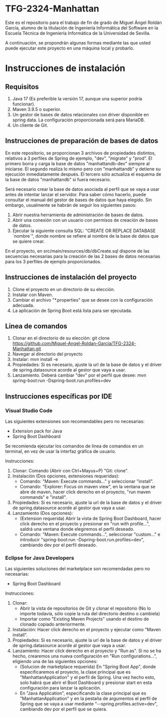 # TFG-2324-Manhattan

Este es el repositorio para el trabajo de fin de grado de Miguel Ángel Roldán García, alumno de la titulación de Ingeniería Informática del Software en la Escuela Técnica de Ingeniería Informática de la Universidad de Sevilla.

A continuación, se propondrán algunas formas mediante las que usted puede ejecutar este proyecto en una máquina local y probarlo.

# Instrucciones de instalación

## Requisitos

1. Java 17 (Es preferible la versión 17, aunque una superior podría funcionar).
2. Maven 3.9.5 o superior.
3. Un gestor de bases de datos relacionales con driver disponible en spring data. La configuración proporcionada será para MariaDB.
4. Un cliente de Git.

## Instrucciones de preparación de bases de datos

En este repositorio, se proporcionan 3 archivos de propiedades distintos, relativos a 3 perfiles de Spring de ejemplo, "dev", "migrate" y "prod". El primero borra y carga la base de datos "manhattandb-dev" siempre al iniciarse. El segundo realiza lo mismo pero con "manhattandb" y detiene su ejecución inmediatamente después. El tercero sólo actualiza el esquema de la base de datos "manhattandb" si fuera necesario.

Será necesario crear la base de datos asociada al perfil que se vaya a usar antes de intentar lanzar el servidor. Para saber cómo hacerlo, puede consultar el manual del gestor de bases de datos que haya elegido. Sin embargo, usualmente se habrán de seguir los siguientes pasos:

1. Abrir nuestra herramienta de administración de bases de datos.
2. Abrir una conexión con un usuario con permisos de creación de bases de datos.
3. Ejecutar la siguiente consulta SQL: "CREATE OR REPLACE DATABASE \`nombre\`", donde nombre se refiere al nombre de la base de datos que se quiere crear.

En el proyecto, en src/main/resources/db/dbCreate.sql dispone de las secuencias necesarias para la creación de las 2 bases de datos necesarias para los 3 perfiles de ejemplo proporcionados.

## Instrucciones de instalación del proyecto

1. Clone el proyecto en un directorio de su elección.
2. Instalar con Maven.
3. Cambiar el archivo "*.properties" que se desee con la configuración adecuada.
4. La aplicación de Spring Boot está lista para ser ejecutada.

## Linea de comandos

1. Clonar en el directorio de su elección: git clone https://github.com/Miguel-Angel-Roldan-Garcia/TFG-2324-Manhattan.git
2. Navegar al directorio del proyecto
3. Instalar: mvn install -e
4. Propiedades: Si es necesario, ajuste la url de la base de datos y el driver de spring.datasource acorde al gestor que vaya a usar.
5. Lanzamiento. Deberá cambiar "dev" por el perfil que desee: mvn spring-boot:run -Dspring-boot.run.profiles=dev

## Instrucciones específicas por IDE

### Visual Studio Code

Las siguientes extensiones son recomendables pero no necesarias:
- Extension pack for Java
- Spring Boot Dashboard

Se recomienda ejecutar los comandos de linea de comandos en un terminal, en vez de usar la interfaz gráfica de usuario.

Instrucciones:
1. Clonar: Comando (Abrir con Ctrl+Mayus+P) "Git: clone".
2. Instalación (Dos opciones, extensiones requeridas):
    - Comando: "Maven: Execute commands..." y seleccionar "install".
    - Comando: "Explorer: Focus on maven view", en la ventana que se abre de maven, hacer click derecho en el proyecto, "run maven commands" e "install".
3. Propiedades: Si es necesario, ajuste la url de la base de datos y el driver de spring.datasource acorde al gestor que vaya a usar.
4. Lanzamiento (Dos opciones):
    - (Extension requerida) Abrir la vista de Spring Boot Dashboard, hacer click derecho en el proyecto y presionar en "run with profile...", saldrá una ventana donde elegiremos el perfil deseado.
    - Comando: "Maven: Execute commands...", seleccionar "custom..." e introducir "spring-boot:run -Dspring-boot.run.profiles=dev", cambiando dev por el perfil deseado.

### Eclipse for Java Developers

Las siguientes soluciones del marketplace son recomendadas pero no necesarias:
- Spring Boot Dashboard

Instrucciones:
1. Clonar:
    - Abrir la vista de repositorios de Git y clonar el repositorio (No lo importe todavía, sólo copie la ruta del directorio destino o cambiela)
    - Importar como "Existing Maven Projects" usando el destino de clonado copiado anteriormente.
2. Instalación: Hacer click derecho en el proyecto y ejecutar como "Maven install".
3. Propiedades: Si es necesario, ajuste la url de la base de datos y el driver de spring.datasource acorde al gestor que vaya a usar.
4. Lanzamiento: Hacer click derecho en el proyecto y "Run as". Si no se ha hecho, crearemos una nueva configuración en "Run configurations...", eligiendo una de las siguientes opciones:
    - (Solucion de marketplace requerida) En "Spring Boot App", donde especificaremos el proyecto, la clase principal que es "ManhattanApplication" y el perfil de Spring. Una vez hecho esto, solo habrá que abrir el Boot Dashboard y presionar start en esta configuración para lanzar la aplicación. 
    - En "Java Application", especificando la clase principal que es "ManhattanApplication" y en la pestaña de argumentos el perfil de Spring que se vaya a usar mediante "--spring.profiles.active=dev", cambiando dev por el perfil que se quiera.

